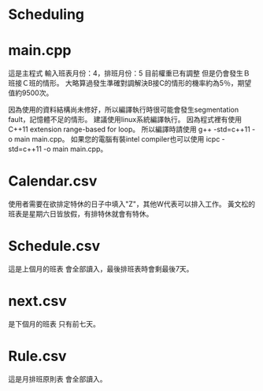 # Scheduling

# main.cpp
這是主程式
輸入班表月份：4，排班月份：5
目前權重已有調整
但是仍會發生Ｂ班接Ｃ班的情形。
大略算過發生準確對調解決B接C的情形的機率約為5％，期望值約9500次。

因為使用的資料結構尚未修好，所以編譯執行時很可能會發生segmentation fault，記憶體不足的情形。
建議使用linux系統編譯執行。
因為程式裡有使用C++11 extension range-based for loop。
所以編譯時請使用 g++ -std=c++11 -o main main.cpp。
如果您的電腦有裝intel compiler也可以使用 icpc -std=c++11 -o main  main.cpp。

# Calendar.csv
使用者需要在欲排定特休的日子中填入"Z"，其他W代表可以排入工作。
黃文松的班表是星期六日皆放假，有排特休就會有特休。

# Schedule.csv
這是上個月的班表
會全部讀入，最後排班表時會剩最後7天。

# next.csv
是下個月的班表
只有前七天。

# Rule.csv
這是月排班原則表
會全部讀入。
